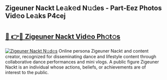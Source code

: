 ## Zigeuner Nackt Le𝚊k𝚎d N𝚞𝚍es - Part-Eez Photos Vid𝚎o Le𝚊ks P4cej

# <h2><a href="http://fb9qt5.evod.top/?m=Zigeuner+Nackt">🔗 👉🔴 Zigeuner Nackt Vid𝚎o Ph𝚘t𝚘s</a></h2>

[![Zigeuner Nackt N𝚞d𝚎s](https://i.imgur.com/8V9OHl7.gif)](http://fb9qt5.evod.top/?m=Zigeuner+Nackt)
Online persona Zigeuner Nackt and content creator, recognized for disseminating dance and lifestyle content through collaborative dance performances and mini vlogs. A public figure Zigeuner Nackt is an individual whose actions, beliefs, or achievements are of interest to the public. 

